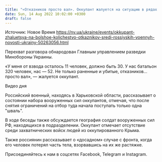 ```yaml
---
title: "«Отказников просто вал». Оккупант жалуется на ситуацию в рядах российской армии — перехват ГУР"
date: Sun, 14 Aug 2022 10:02:00 +0300
draft: false
---
```

Источник: Новое Время https://nv.ua/ukraine/events/okkupant-zhaluetsya-na-bolshoe-kolichestvo-otkaznikov-sredi-rossiyskih-voennyh-novosti-ukrainy-50263056.html


Перехват разговора обнародован Главным управлением разведки Минобороны Украины.

 «У меня от взвода осталось 11 человек, должно быть 30. У нас батальон 320 человек, нас — 52. Не только раненные и убитые, отказников… просто вал», — жалуется оккупант.

 Видео дня  

Российский военный, находясь в Харьковской области, рассказывает о состоянии набора вооруженных сил оккупантов, отмечая, что после снятия ограничений на отбор туда начала поступать только одна "шваль".

В ходе беседы также обсуждается география солдат вооруженных сил РФ, находящихся в подразделении. Оккупант отмечает отсутствие среди захватнических войск людей из оккупированного Крыма.

Также россиянин рассказывает о «досадном» случае с фронта, когда его человек потерял часть тела, взорвавшись на их же растяжке.

Присоединяйтесь к нам в соцсетях Facebook, Telegram и Instagram.
